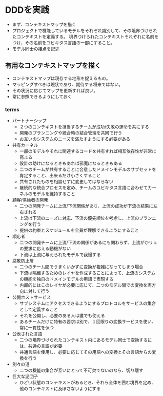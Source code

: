 # DDDを実践
- まず、コンテキストマップを描く
- プロジェクトで機能しているモデルをそれぞれ識別して、その境界づけられたコンテキストを定義する。
境界づけられたコンテキストそれぞれに名前をつけ、その名前をユビキタス言語の一部にすること。
- モデル同士の接点を記述

## 有用なコンテキストマップを描く
- コンテキストマップは現存する地形を捉えるもの。
- マッピングすべきは現状であり、期待する将来ではない。
- その状況に応じてマップを更新すれば良い。
- 常に参照できるようにしておく

### terms
- パートナーシップ
    - ２つのコンテキストを担当するチームが成功/失敗の運命を共にする
    - 開発のプランニングや統合時の結合管理を共同で行う
    - お互いのシステムのニーズを満たすようにする必要がある
- 共有カーネル
    - 一部のモデルやそれに関連するコードを共有すれば相互依存性が非常に高まる
    - 設計の助けになるときもあれば邪魔になるときもある
    - 二つのチームが共有することに合意したドメインモデルのサブセットを肯定すること、出来るだけ小さくすること
    - 共有されたものを相談せずに変更してはならない
    - 継続的な統合プロセスを定め、チームのユビキタス言語に合わせてカーネルのモデルを維持すること
- 顧客/供給者の開発
    - 二つの開発チームに上流/下流関係があり、上流の成功が下流の結果に左右される
    - 上流は下流のニーズに対応、下流の優先順位を考慮し、上流のプランニングを行う
    - 提供の約束とスケジュールを全員が理解できるようにすること
- 順応者
    - 二つの開発チームに上流/下流の関係があるにも関わらず、上流がかリュの要求に応える動機がない
    - 下流は上流に与えられたモデルで我慢する
- 腐敗防止層
    - 二つのチーム間でうまくいかずに変換が複雑になってしまう場合
    - 下流は隔離するためのレイヤを作成することによって、上流のシステムの機能を独自のドメインモデルの用語で表現する
    - 内部的にはこのレイヤが必要に応じて、二つのモデル間での変換を両方向に対して行う
- 公開ホストサービス
    - サブシステムにアクセスできるようにするプロトコルをサービスの集合として定義すること
    - それを公開し、必要のある人は誰でも使える
    - あるチームだけに特有の要求は別で、１回限りの変換サービスを使い、常に一貫性を保つ
- 公表された言語
    - 二つの境界づけられたコンテキスト内にあるモデル同士で変換するには、共通の言語が必要
    - 共通言語を使用し、必要に応じてその用語への変換とその言語からの変換を行う
- 別々の道
    - 二つの機能の集合が互いにとって不可欠でないのなら、切り離す
- 巨大な泥団子
    - ひどい状態のコンテキストがあるとき、それら全体を囲む境界を定め、他のコンテキストに及ぼさないようにする

